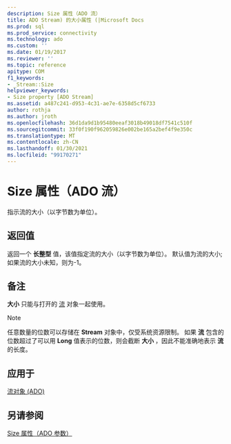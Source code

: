 ```yaml
---
description: Size 属性（ADO 流）
title: ADO Stream) 的大小属性 (|Microsoft Docs
ms.prod: sql
ms.prod_service: connectivity
ms.technology: ado
ms.custom: ''
ms.date: 01/19/2017
ms.reviewer: ''
ms.topic: reference
apitype: COM
f1_keywords:
- _Stream::Size
helpviewer_keywords:
- Size property [ADO Stream]
ms.assetid: a487c241-d953-4c31-ae7e-6358d5cf6733
author: rothja
ms.author: jroth
ms.openlocfilehash: 36d1da9d1b95480eeaf3018b49018df7541c510f
ms.sourcegitcommit: 33f0f190f962059826e002be165a2bef4f9e350c
ms.translationtype: MT
ms.contentlocale: zh-CN
ms.lasthandoff: 01/30/2021
ms.locfileid: "99170271"
---
```

# <a name="size-property-ado-stream"></a>Size 属性（ADO 流）
指示流的大小（以字节数为单位）。  
  
## <a name="return-values"></a>返回值  
 返回一个 **长整型** 值，该值指定流的大小（以字节数为单位）。 默认值为流的大小; 如果流的大小未知，则为-1。  
  
## <a name="remarks"></a>备注  
 **大小** 只能与打开的 [流](./stream-object-ado.md) 对象一起使用。  
  
> [!NOTE]
>  任意数量的位数可以存储在 **Stream** 对象中，仅受系统资源限制。 如果 **流** 包含的位数超过了可以用 **Long** 值表示的位数，则会截断 **大小** ，因此不能准确地表示 **流** 的长度。  
  
## <a name="applies-to"></a>应用于  
 [流对象 (ADO)](./stream-object-ado.md)  
  
## <a name="see-also"></a>另请参阅  
 [Size 属性（ADO 参数）](./size-property-ado-parameter.md)